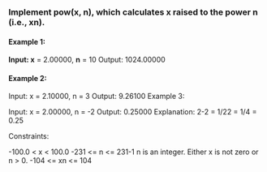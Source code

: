 <h3>Implement pow(x, n), which calculates x raised to the power n (i.e., xn).</h3>

 

<h4>Example 1:</h4>
<b>Input: x</b> = 2.00000, <b>n</b> = 10
Output: 1024.00000


<h4>Example 2:</h4>
Input: x = 2.10000, n = 3
Output: 9.26100
Example 3:

Input: x = 2.00000, n = -2
Output: 0.25000
Explanation: 2-2 = 1/22 = 1/4 = 0.25
 

Constraints:

-100.0 < x < 100.0
-231 <= n <= 231-1
n is an integer.
Either x is not zero or n > 0.
-104 <= xn <= 104
